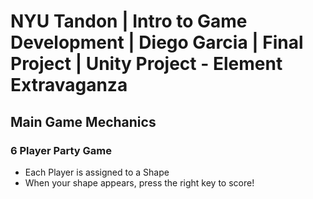 # NYU Tandon | Intro to Game Development | Diego Garcia | Final Project | Unity Project - Element Extravaganza

## Main Game Mechanics
### 6 Player Party Game
* Each Player is assigned to a Shape
* When your shape appears, press the right key to score!
